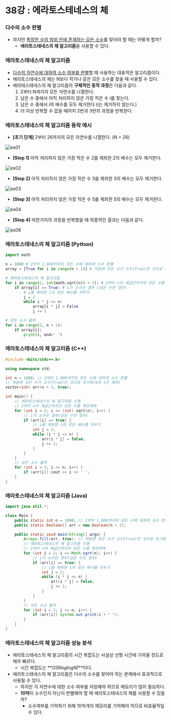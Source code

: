 # 38강 : 에라토스테네스의 체

### 다수의 소수 판별

- 하지만 <u>특정한 수의 범위 안에 존재하는 모든 소수</u>를 찾아야 할 때는 어떻게 할까?
  - **에라토스테네스의 체 알고리즘**을 사용할 수 있다.

### 에라토스테네스의 체 알고리즘

- <u>다수의 자연수에 대하여 소수 여부를 판별</u>할 때 사용하는 대표적은 알고리즘이다.
- 에라토스테네스의 체는 N보다 작거나 같은 모든 소수를 찾을 때 사용할 수 있다.
- 에라테스테네스의 체 알고리즘의 **구체적인 동작 과정**은 다음과 같다.
  1. 2부터 N까지의 모든 자연수를 나열한다.
  2. 남은 수 중에서 아직 처리하지 않은 가장 작은 수 i를 찾는다.
  3. 남은 수 중에서 i의 배수를 모두 제거한다 (i는 제거하지 않는다.)
  4. 더 이상 반복할 수 없을 때까지 2번과 3번의 과정을 반복한다.

### 에라토스테네스의 체 알고리즘 동작 예시

- **[초기 단계]** 2부터 26까지의 모든 자연수를 나열한다. (N = 26)

![es01](./img/es01.jpg)

- **[Step 1]** 아직 처리하지 않은 가장 작은 수 2를 제외한 2의 배수는 모두 제거한다.

![es02](./img/es02.jpg)

- **[Step 2]** 아직 처리하지 않은 가장 작은 수 3을 제외한 3의 배수는 모두 제거한다.

![es03](./img/es03.jpg)

- **[Step 3]** 아직 처리하지 않은 가장 작은 수 5를 제외한 5의 배수는 모두 제거한다.

![es04](./img/es04.jpg)

- **[Step 4]** 마찬가지의 과정을 반복했을 때 최종적인 결과는 다음과 같다.

![es06](./img/es06.jpg)

### 에라토스테네스의 체 알고리즘 (Python)

```python
import math

n = 1000 # 2부터 1,000까지의 모든 수에 대하여 소수 판별
array = [True for i in range(n + 1)] # 처음엔 모든 수가 소수(True)인 것으로 초기화

# 에라토스테네스의 체 알고리즘 
for i in range(2, int(math.sqrt(n)) + 1): # 2부터 n의 제곱근까지의 모든 수를 확인하며
    if array[i] == True: # i가 소수인 경우 (남은 수인 경우)
        # i를 제외한 i의 모든 배수를 지우기
        j = 2 
        while i * j <= n:
            array[i * j] = False
            j += 1

# 모든 소수 출력
for i in range(2, n + 1):
    if array[i]:
        print(i, end=' ')
```

### 에라토스테네스의 체 알고리즘 (C++)

```c++
#include <bits/stdc++.h>

using namespace std;

int n = 1000; // 2부터 1,000까지의 모든 수에 대하여 소수 판별
// 처음엔 모든 수가 소수(True)인 것으로 초기화(0과 1은 제외)
vector<int> arr(n + 1, true);

int main() {
    // 에라토스테네스의 체 알고리즘 수행
    // 2부터 n의 제곱근까지의 모든 수를 확인하며
    for (int i = 2; i <= (int) sqrt(n); i++) {
        // i가 소수인 경우(남은 수인 경우)
        if (arr[i] == true) {
            // i를 제외한 i의 모든 배수를 지우기
            int j = 2;
            while (i * j <= n) {
                arr[i * j] = false;
                j += 1;
            }
        }
    }
    // 모든 소수 출력
    for (int i = 2; i <= n; i++) {
        if (arr[i]) cout << i << ' ';
    }
}
```

### 에라토스테네스의 체 알고리즘 (Java)

```java
import java.util.*;

class Main {
    public static int n = 1000; // 2부터 1,000까지의 모든 수에 대하여 소수 판별
    public static boolean[] arr = new boolean[n + 1];

    public static void main(String[] args) {
        Arrays.fill(arr, true); // 처음엔 모든 수가 소수(True)인 것으로 초기화(0과 1은 제외)
        // 에라토스테네스의 체 알고리즘 수행
        // 2부터 n의 제곱근까지의 모든 수를 확인하며
        for (int i = 2; i <= Math.sqrt(n); i++) {
            // i가 소수인 경우(남은 수인 경우)
            if (arr[i] == true) {
                // i를 제외한 i의 모든 배수를 지우기
                int j = 2;
                while (i * j <= n) {
                    arr[i * j] = false;
                    j += 1;
                }
            }
        }
        // 모든 소수 출력
        for (int i = 2; i <= n; i++) {
            if (arr[i]) System.out.print(i + " ");
        }
    }
}
```

### 에라토스테네스의 체 알고리즘 성능 분석

- 에라토스테네스의 체 알고리즘의 시간 복잡도는 사실상 선형 시간에 가까울 정도로 매우 빠르다.
  - 시간 복잡도는 **_O(NloglogN)_**이다.
- 에라토스테네스의 체 알고리즘은 다수의 소수를 찾아야 하는 문제에서 효과적으로 사용될 수 있다.
  - 하지만 각 자연수에 대한 소수 여부를 저장해야 하므로 메모리가 많이 필요하다.
  - **10억**이 소수인지 아닌지 판별해야 할 때 에라토스테네스의 체를 사용할 수 있을까?
    - 소수여부를 기억하기 위해 10억개의 메모리를 기억해야 하므로 비효율적일수 있다.